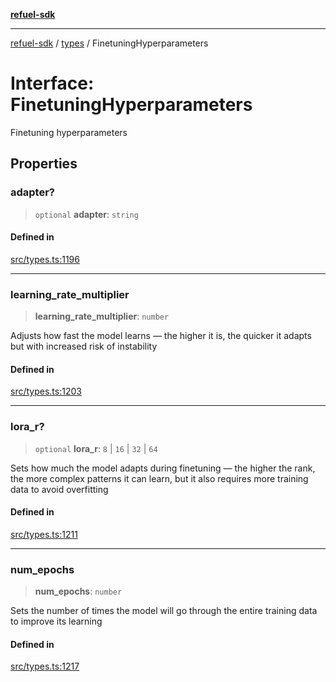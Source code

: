 [**refuel-sdk**](../../README.md)

***

[refuel-sdk](../../modules.md) / [types](../README.md) / FinetuningHyperparameters

# Interface: FinetuningHyperparameters

Finetuning hyperparameters

## Properties

### adapter?

> `optional` **adapter**: `string`

#### Defined in

[src/types.ts:1196](https://github.com/refuel-ai/refuel-sdk/blob/992e715e614e75caa11e039ae8b03c5366ed7bea/src/types.ts#L1196)

***

### learning\_rate\_multiplier

> **learning\_rate\_multiplier**: `number`

Adjusts how fast the model learns — the higher it
is, the quicker it adapts but with increased risk of
instability

#### Defined in

[src/types.ts:1203](https://github.com/refuel-ai/refuel-sdk/blob/992e715e614e75caa11e039ae8b03c5366ed7bea/src/types.ts#L1203)

***

### lora\_r?

> `optional` **lora\_r**: `8` \| `16` \| `32` \| `64`

Sets how much the model adapts during finetuning —
the higher the rank, the more complex patterns it
can learn, but it also requires more training data
to avoid overfitting

#### Defined in

[src/types.ts:1211](https://github.com/refuel-ai/refuel-sdk/blob/992e715e614e75caa11e039ae8b03c5366ed7bea/src/types.ts#L1211)

***

### num\_epochs

> **num\_epochs**: `number`

Sets the number of times the model will go through
the entire training data to improve its learning

#### Defined in

[src/types.ts:1217](https://github.com/refuel-ai/refuel-sdk/blob/992e715e614e75caa11e039ae8b03c5366ed7bea/src/types.ts#L1217)
